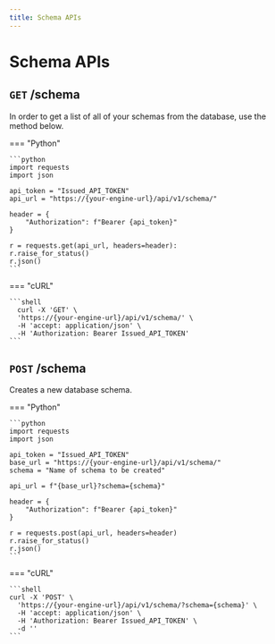 ```yaml
---
title: Schema APIs
---
```


# **Schema APIs**


## **`GET` /schema**

In order to get a list of all of your schemas from the database, use the method below.

=== "Python"

    ```python
    import requests
    import json

    api_token = "Issued_API_TOKEN"
    api_url = "https://{your-engine-url}/api/v1/schema/"

    header = {
        "Authorization": f"Bearer {api_token}"
    }

    r = requests.get(api_url, headers=header):
    r.raise_for_status()
    r.json()
    ```

=== "cURL"

    ```shell
      curl -X 'GET' \
      'https://{your-engine-url}/api/v1/schema/' \
      -H 'accept: application/json' \
      -H 'Authorization: Bearer Issued_API_TOKEN'
    ```


## __`POST` /schema__

Creates a new database schema.

=== "Python"

    ```python
    import requests
    import json

    api_token = "Issued_API_TOKEN"
    base_url = "https://{your-engine-url}/api/v1/schema/"
    schema = "Name of schema to be created"

    api_url = f"{base_url}?schema={schema}"

    header = {
        "Authorization": f"Bearer {api_token}"
    }

    r = requests.post(api_url, headers=header)
    r.raise_for_status()
    r.json()
    ```

=== "cURL"

    ```shell
    curl -X 'POST' \
      'https://{your-engine-url}/api/v1/schema/?schema={schema}' \
      -H 'accept: application/json' \
      -H 'Authorization: Bearer Issued_API_TOKEN' \
      -d ''
    ```
